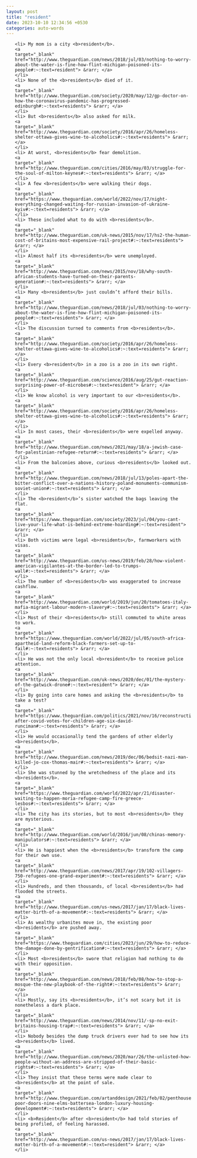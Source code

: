 ```yaml
---
layout: post
title: "resident"
date: 2023-10-10 12:34:56 +0530
categories: auto-words
---
```

<ol>

    <li> My mom is a city <b>resident</b>.
    <a 
    target="_blank" 
    href="http://www.theguardian.com/news/2018/jul/03/nothing-to-worry-about-the-water-is-fine-how-flint-michigan-poisoned-its-people#:~:text=resident"> &rarr; </a>
    </li>
    <li> None of the <b>residents</b> died of it.
    <a 
    target="_blank" 
    href="http://www.theguardian.com/society/2020/may/12/gp-doctor-on-how-the-coronavirus-pandemic-has-progressed-edinburgh#:~:text=residents"> &rarr; </a>
    </li>
    <li> But <b>residents</b> also asked for milk.
    <a 
    target="_blank" 
    href="http://www.theguardian.com/society/2016/apr/26/homeless-shelter-ottawa-gives-wine-to-alcoholics#:~:text=residents"> &rarr; </a>
    </li>
    <li> At worst, <b>residents</b> fear demolition.
    <a 
    target="_blank" 
    href="http://www.theguardian.com/cities/2016/may/03/struggle-for-the-soul-of-milton-keynes#:~:text=residents"> &rarr; </a>
    </li>
    <li> A few <b>residents</b> were walking their dogs.
    <a 
    target="_blank" 
    href="https://www.theguardian.com/world/2022/nov/17/night-everything-changed-waiting-for-russian-invasion-of-ukraine-kyiv#:~:text=residents"> &rarr; </a>
    </li>
    <li> These included what to do with <b>residents</b>.
    <a 
    target="_blank" 
    href="http://www.theguardian.com/uk-news/2015/nov/17/hs2-the-human-cost-of-britains-most-expensive-rail-project#:~:text=residents"> &rarr; </a>
    </li>
    <li> Almost half its <b>residents</b> were unemployed.
    <a 
    target="_blank" 
    href="http://www.theguardian.com/news/2015/nov/18/why-south-african-students-have-turned-on-their-parents-generation#:~:text=residents"> &rarr; </a>
    </li>
    <li> Many <b>residents</b> just couldn’t afford their bills.
    <a 
    target="_blank" 
    href="http://www.theguardian.com/news/2018/jul/03/nothing-to-worry-about-the-water-is-fine-how-flint-michigan-poisoned-its-people#:~:text=residents"> &rarr; </a>
    </li>
    <li> The discussion turned to comments from <b>residents</b>.
    <a 
    target="_blank" 
    href="http://www.theguardian.com/society/2016/apr/26/homeless-shelter-ottawa-gives-wine-to-alcoholics#:~:text=residents"> &rarr; </a>
    </li>
    <li> Every <b>resident</b> in a zoo is a zoo in its own right.
    <a 
    target="_blank" 
    href="http://www.theguardian.com/science/2016/aug/25/gut-reaction-surprising-power-of-microbes#:~:text=resident"> &rarr; </a>
    </li>
    <li> We know alcohol is very important to our <b>residents</b>.
    <a 
    target="_blank" 
    href="http://www.theguardian.com/society/2016/apr/26/homeless-shelter-ottawa-gives-wine-to-alcoholics#:~:text=residents"> &rarr; </a>
    </li>
    <li> In most cases, their <b>residents</b> were expelled anyway.
    <a 
    target="_blank" 
    href="http://www.theguardian.com/news/2021/may/18/a-jewish-case-for-palestinian-refugee-return#:~:text=residents"> &rarr; </a>
    </li>
    <li> From the balconies above, curious <b>residents</b> looked out.
    <a 
    target="_blank" 
    href="http://www.theguardian.com/news/2018/jul/13/poles-apart-the-bitter-conflict-over-a-nations-history-poland-monuments-communism-soviet-union#:~:text=residents"> &rarr; </a>
    </li>
    <li> The <b>resident</b>’s sister watched the bags leaving the flat.
    <a 
    target="_blank" 
    href="https://www.theguardian.com/society/2023/jul/04/you-cant-live-your-life-what-is-behind-extreme-hoarding#:~:text=resident"> &rarr; </a>
    </li>
    <li> Both victims were legal <b>residents</b>, farmworkers with visas.
    <a 
    target="_blank" 
    href="http://www.theguardian.com/us-news/2019/feb/28/how-violent-american-vigilantes-at-the-border-led-to-trumps-wall#:~:text=residents"> &rarr; </a>
    </li>
    <li> The number of <b>residents</b> was exaggerated to increase cashflow.
    <a 
    target="_blank" 
    href="http://www.theguardian.com/world/2019/jun/20/tomatoes-italy-mafia-migrant-labour-modern-slavery#:~:text=residents"> &rarr; </a>
    </li>
    <li> Most of their <b>residents</b> still commuted to white areas to work.
    <a 
    target="_blank" 
    href="https://www.theguardian.com/world/2022/jul/05/south-africa-apartheid-land-reform-black-farmers-set-up-to-fail#:~:text=residents"> &rarr; </a>
    </li>
    <li> He was not the only local <b>resident</b> to receive police attention.
    <a 
    target="_blank" 
    href="http://www.theguardian.com/uk-news/2020/dec/01/the-mystery-of-the-gatwick-drone#:~:text=resident"> &rarr; </a>
    </li>
    <li> By going into care homes and asking the <b>residents</b> to take a test?
    <a 
    target="_blank" 
    href="https://www.theguardian.com/politics/2021/nov/16/reconstruction-after-covid-votes-for-children-age-six-david-runciman#:~:text=residents"> &rarr; </a>
    </li>
    <li> He would occasionally tend the gardens of other elderly <b>residents</b>.
    <a 
    target="_blank" 
    href="http://www.theguardian.com/news/2019/dec/06/bedsit-nazi-man-killed-jo-cox-thomas-mair#:~:text=residents"> &rarr; </a>
    </li>
    <li> She was stunned by the wretchedness of the place and its <b>residents</b>.
    <a 
    target="_blank" 
    href="https://www.theguardian.com/world/2022/apr/21/disaster-waiting-to-happen-moria-refugee-camp-fire-greece-lesbos#:~:text=residents"> &rarr; </a>
    </li>
    <li> The city has its stories, but to most <b>residents</b> they are mysterious.
    <a 
    target="_blank" 
    href="http://www.theguardian.com/world/2016/jun/08/chinas-memory-manipulators#:~:text=residents"> &rarr; </a>
    </li>
    <li> He is happiest when the <b>residents</b> transform the camp for their own use.
    <a 
    target="_blank" 
    href="http://www.theguardian.com/news/2017/apr/19/102-villagers-750-refugees-one-grand-experiment#:~:text=residents"> &rarr; </a>
    </li>
    <li> Hundreds, and then thousands, of local <b>residents</b> had flooded the streets.
    <a 
    target="_blank" 
    href="http://www.theguardian.com/us-news/2017/jan/17/black-lives-matter-birth-of-a-movement#:~:text=residents"> &rarr; </a>
    </li>
    <li> As wealthy urbanites move in, the existing poor <b>residents</b> are pushed away.
    <a 
    target="_blank" 
    href="https://www.theguardian.com/cities/2023/jun/29/how-to-reduce-the-damage-done-by-gentrification#:~:text=residents"> &rarr; </a>
    </li>
    <li> Most <b>residents</b> swore that religion had nothing to do with their opposition.
    <a 
    target="_blank" 
    href="http://www.theguardian.com/news/2018/feb/08/how-to-stop-a-mosque-the-new-playbook-of-the-right#:~:text=residents"> &rarr; </a>
    </li>
    <li> Mostly, say its <b>residents</b>, it’s not scary but it is nonetheless a dark place.
    <a 
    target="_blank" 
    href="http://www.theguardian.com/news/2014/nov/11/-sp-no-exit-britains-housing-trap#:~:text=residents"> &rarr; </a>
    </li>
    <li> Nobody besides the dump truck drivers ever had to see how its <b>residents</b> lived.
    <a 
    target="_blank" 
    href="http://www.theguardian.com/news/2020/mar/26/the-unlisted-how-people-without-an-address-are-stripped-of-their-basic-rights#:~:text=residents"> &rarr; </a>
    </li>
    <li> They insist that these terms were made clear to <b>residents</b> at the point of sale.
    <a 
    target="_blank" 
    href="http://www.theguardian.com/artanddesign/2021/feb/02/penthouses-poor-doors-nine-elms-battersea-london-luxury-housing-development#:~:text=residents"> &rarr; </a>
    </li>
    <li> <b>Resident</b> after <b>resident</b> had told stories of being profiled, of feeling harassed.
    <a 
    target="_blank" 
    href="http://www.theguardian.com/us-news/2017/jan/17/black-lives-matter-birth-of-a-movement#:~:text=resident"> &rarr; </a>
    </li>